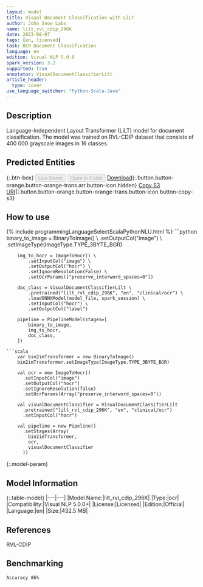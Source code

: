 ```yaml
---
layout: model
title: Visual Document Classification with LiLT
author: John Snow Labs
name: lilt_rvl_cdip_296K
date: 2023-08-07
tags: [en, licensed]
task: OCR Document Classification
language: en
edition: Visual NLP 5.0.0
spark_version: 3.2
supported: true
annotator: VisualDocumentClassifierLilt
article_header:
  type: cover
use_language_switcher: "Python-Scala-Java"
---
```


## Description

Language-Independent Layout Transformer (LiLT) model for document classification. The model was trained on RVL-CDIP dataset that consists of 400 000 grayscale images in 16 classes.

## Predicted Entities



{:.btn-box}
<button class="button button-orange" disabled>Live Demo</button>
<button class="button button-orange" disabled>Open in Colab</button>
[Download](https://s3.amazonaws.com/auxdata.johnsnowlabs.com/clinical/ocr/lilt_rvl_cdip_296K_en_5.0.0_3.2_1691381949565.zip){:.button.button-orange.button-orange-trans.arr.button-icon.hidden}
[Copy S3 URI](s3://auxdata.johnsnowlabs.com/clinical/ocr/lilt_rvl_cdip_296K_en_5.0.0_3.2_1691381949565.zip){:.button.button-orange.button-orange-trans.button-icon.button-copy-s3}

## How to use



<div class="tabs-box" markdown="1">
{% include programmingLanguageSelectScalaPythonNLU.html %}
```python
        binary_to_image = BinaryToImage() \
            .setOutputCol("image") \
            .setImageType(ImageType.TYPE_3BYTE_BGR)

        img_to_hocr = ImageToHocr() \
            .setInputCol("image") \
            .setOutputCol("hocr") \
            .setIgnoreResolution(False) \
            .setOcrParams(["preserve_interword_spaces=0"])

        doc_class = VisualDocumentClassifierLilt \
            .pretrained("lilt_rvl_cdip_296K", "en", "clinical/ocr") \
            .loadONNXModel(model_file, spark_session) \
            .setInputCol("hocr") \
            .setOutputCol("label")
            
        pipeline = PipelineModel(stages=[
            binary_to_image,
            img_to_hocr,
            doc_class,
        ])
```
```scala
    var bin2imTransformer = new BinaryToImage()
    bin2imTransformer.setImageType(ImageType.TYPE_3BYTE_BGR)

    val ocr = new ImageToHocr()
      .setInputCol("image")
      .setOutputCol("hocr")
      .setIgnoreResolution(false)
      .setOcrParams(Array("preserve_interword_spaces=0"))

    val visualDocumentClassifier = VisualDocumentClassifierLilt
      .pretrained("lilt_rvl_cdip_296K", "en", "clinical/ocr")
      .setInputCol("hocr")
        
    val pipeline = new Pipeline()
      .setStages(Array(
        bin2imTransformer,
        ocr,
        visualDocumentClassifier
      ))

```
</div>

{:.model-param}
## Model Information

{:.table-model}
|---|---|
|Model Name:|lilt_rvl_cdip_296K|
|Type:|ocr|
|Compatibility:|Visual NLP 5.0.0+|
|License:|Licensed|
|Edition:|Official|
|Language:|en|
|Size:|432.5 MB|

## References

RVL-CDIP

## Benchmarking

```bash
Accuracy 86%
```